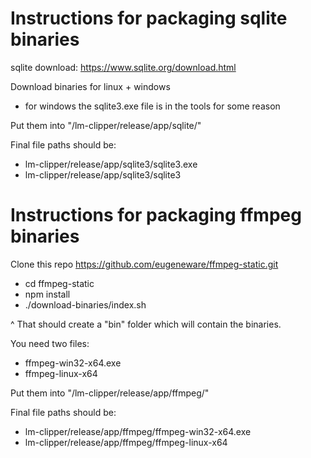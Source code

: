 
# Instructions for packaging sqlite binaries

sqlite download:
https://www.sqlite.org/download.html

Download binaries for linux + windows 
- for windows the sqlite3.exe file is in the tools for some reason

Put them into "/lm-clipper/release/app/sqlite/"

Final file paths should be:
- lm-clipper/release/app/sqlite3/sqlite3.exe
- lm-clipper/release/app/sqlite3/sqlite3



# Instructions for packaging ffmpeg binaries

Clone this repo 
https://github.com/eugeneware/ffmpeg-static.git

- cd ffmpeg-static
- npm install
- ./download-binaries/index.sh

^ That should create a "bin" folder which will contain the binaries.


You need two files:
- ffmpeg-win32-x64.exe
- ffmpeg-linux-x64

Put them into "/lm-clipper/release/app/ffmpeg/"

Final file paths should be:
- lm-clipper/release/app/ffmpeg/ffmpeg-win32-x64.exe
- lm-clipper/release/app/ffmpeg/ffmpeg-linux-x64
